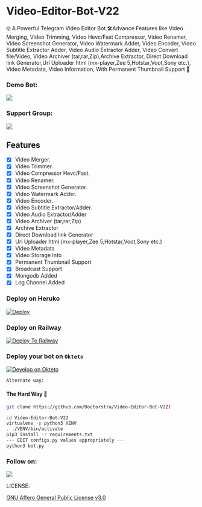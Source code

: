 # Video-Editor-Bot-V22
🤓 A Powerful Telegram Video Editor Bot.🛠️Advance Features like Video Merging, Video Trimming, Video Hevc/Fast Compressor, Video Renamer, Video Screenshot Generator, Video Watermark Adder, Video Encoder, Video Subtitle Extractor Adder, Video Audio Extractor Adder, Video Convert file/Video, Video Archiver (tar,rar,Zip),Archive Extractor, Direct Download link Generator,Url Uploader html (mx-player,Zee 5,Hotstar,Voot,Sony etc.), Video Metadata, Video Information, With Permanent Thumbnail Support 📌 

### Demo Bot:
<a href="https://t.me/Dads_links_Bot"><img src="https://img.shields.io/badge/Demo-Telegram%20Bot-blue.svg?logo=telegram"></a>

### Support Group:
<a href="https://t.me/Dads_links"><img src="https://img.shields.io/badge/Telegram-Join%20Telegram%20Group-blue.svg?logo=telegram"></a>


## Features
- [X] Video Merger.
- [X] Video Trimmer.
- [X] Video Compressor Hevc/Fast.
- [X] Video Renamer.
- [X] Video Screenshot Generator.
- [X] Video Watermark Adder.
- [X] Video Encoder.
- [X] Video Subtitle Extractor/Adder.
- [X] Video Audio Extractor/Adder
- [X] Video Archiver (tar,rar,Zip)
- [X] Archive Extractor
- [X] Direct Download link Generator
- [X] Url Uploader html (mx-player,Zee 5,Hotstar,Voot,Sony etc.)
- [X] Video Metadata
- [X] Video Storage Info
- [X] Permanent Thumbnail Support
- [X] Broadcast Support
- [X] Mongodb Added
- [X] Log Channel Added

### Deploy on Heruko
[![Deploy](https://www.herokucdn.com/deploy/button.svg)](https://heroku.com/deploy?template=https://github.com/Doctorstra/Video-Editor-Bot-V22)


### Deploy on Railway

[![Deploy To Railway](https://railway.app/button.svg)](https://railway.app)


### Deploy your bot on `Okteto`
  
[![Develop on Okteto](https://okteto.com/develop-okteto.svg)](https://cloud.okteto.com)


`Alternate way:`

#### The Hard Way 🤕
```sh
git clone https://github.com/Doctorstra/Video-Editor-Bot-V22)

cd Video-Editor-Bot-V22
virtualenv -p python3 VENV
. ./VENV/bin/activate
pip3 install -r requirements.txt
--- EDIT configs.py values appropriately ---
python3 bot.py
```

### Follow on:
<p align="left">
<a href="https://github.com/Doctorstra"><img src="https://img.shields.io/badge/GitHub-Follow%20on%20GitHub-inactive.svg?logo=github"></a>
</p>

LICENSE:

[GNU Affero General Public License v3.0](https://github.com/Doctorstra/Video-Editor-Bot-V22/blob/main/LICENSE)
